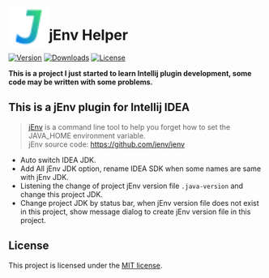 <img src="src/main/resources/META-INF/pluginIcon.svg" width="80" height="80" alt="icon" align="left"/>

jEnv Helper
===========

[![Version](https://img.shields.io/jetbrains/plugin/v/23220-jenv-helper?style=flat-square)](https://plugins.jetbrains.com/plugin/23220-jenv-helper?style=flat-square)
[![Downloads](https://img.shields.io/jetbrains/plugin/d/23220-jenv-helper?style=flat-square)](https://plugins.jetbrains.com/plugin/23220-jenv-helper?style=flat-square)
[![License](https://img.shields.io/github/license/JokingAboutLife/intellij-jenv-plugin.svg?style=flat-square)](https://img.shields.io/github/license/JokingAboutLife/intellij-jenv-plugin.svg?style=flat-square)

**This is a project I just started to learn Intellij plugin development, some code may be written with some problems.**

<!-- Plugin description -->

## This is a jEnv plugin for Intellij IDEA

> [jEnv](https://www.jenv.be) is a command line tool to help you forget how to set the JAVA_HOME environment variable.<br/>
> jEnv source code: https://github.com/jenv/jenv

- Auto switch IDEA JDK.
- Add All jEnv JDK option, rename IDEA SDK when some names are same with jEnv JDK.
- Listening the change of project jEnv version file `.java-version` and change this project JDK.
- Change project JDK by status bar, when jEnv version file does not exist in this project, show message dialog to create jEnv version file in this project.

<!-- Plugin description end -->

## License
This project is licensed under the [MIT license](https://github.com/JokingAboutLife/intellij-jenv-plugin/blob/8969efeb61b4cc2aaea465fb07ccac5bbca04272/LICENSE).
